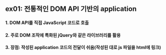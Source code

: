 ## ex01: 전통적인 DOM API 기반의 application

#### 1. DOM API를 직접 JavaScript 코드로 호출
#### 2. 주로 DOM 조작에 특화된 jQuery와 같은 라이브러리를 활용
#### 3. 장점: 작성된 application 코드의 전달이 쉬움(작성된 대로 js 파일을 html에 링크)